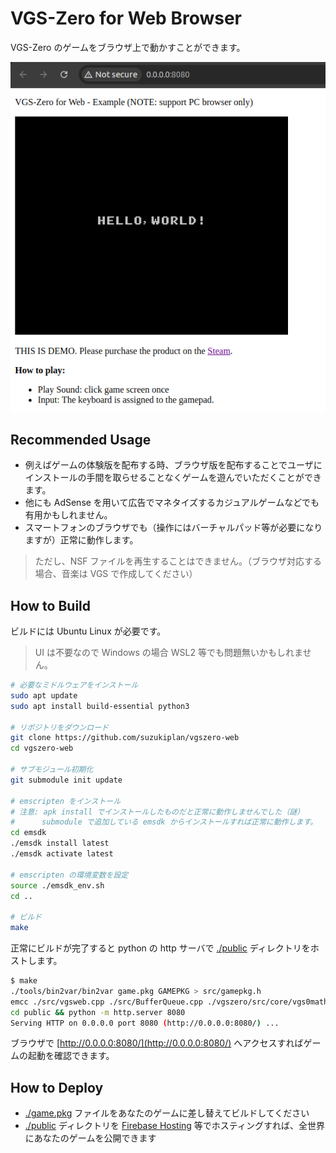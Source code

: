 # VGS-Zero for Web Browser

VGS-Zero のゲームをブラウザ上で動かすことができます。

![preview.png](./preview.png)

## Recommended Usage

- 例えばゲームの体験版を配布する時、ブラウザ版を配布することでユーザにインストールの手間を取らせることなくゲームを遊んでいただくことができます。
- 他にも AdSense を用いて広告でマネタイズするカジュアルゲームなどでも有用かもしれません。
- スマートフォンのブラウザでも（操作にはバーチャルパッド等が必要になりますが）正常に動作します。

> ただし、NSF ファイルを再生することはできません。（ブラウザ対応する場合、音楽は VGS で作成してください）

## How to Build

ビルドには Ubuntu Linux が必要です。

> UI は不要なので Windows の場合 WSL2 等でも問題無いかもしれません。

```bash
# 必要なミドルウェアをインストール
sudo apt update
sudo apt install build-essential python3

# リポジトリをダウンロード
git clone https://github.com/suzukiplan/vgszero-web
cd vgszero-web

# サブモジュール初期化
git submodule init update

# emscripten をインストール
# 注意: apk install でインストールしたものだと正常に動作しませんでした（謎）
#      submodule で追加している emsdk からインストールすれば正常に動作します。
cd emsdk
./emsdk install latest
./emsdk activate latest

# emscripten の環境変数を設定
source ./emsdk_env.sh
cd ..

# ビルド
make
```

正常にビルドが完了すると python の http サーバで [./public](./public/) ディレクトリをホストします。

```bash
$ make
./tools/bin2var/bin2var game.pkg GAMEPKG > src/gamepkg.h
emcc ./src/vgsweb.cpp ./src/BufferQueue.cpp ./vgszero/src/core/vgs0math.c ./vgszero/src/core/vgstone.c ./vgszero/src/core/nsf/xgm/devices/Sound/rom_tndtable.c ./vgszero/src/core/nsf/xgm/player/nsf/nsf.cpp ./vgszero/src/core/nsf/xgm/devices/CPU/nes_cpu.cpp ./vgszero/src/core/nsf/xgm/devices/Sound/nes_vrc6.cpp ./vgszero/src/core/nsf/xgm/devices/Sound/nes_apu.cpp ./vgszero/src/core/nsf/xgm/devices/Sound/nes_dmc.cpp ./vgszero/src/core/nsf/xgm/devices/Memory/nsf2_vectors.cpp ./vgszero/src/core/nsf/xgm/devices/Memory/nes_bank.cpp ./vgszero/src/core/nsf/xgm/devices/Memory/nes_mem.cpp ./vgszero/src/core/nsf/xgm/devices/Misc/nsf2_irq.cpp ./vgszero/src/core/nsf/xgm/devices/Audio/rconv.cpp -s WASM=1 -s USE_SDL=2 -O3 -o public/index.js
cd public && python -m http.server 8080
Serving HTTP on 0.0.0.0 port 8080 (http://0.0.0.0:8080/) ...
```

ブラウザで [http://0.0.0.0:8080/](http://0.0.0.0:8080/) へアクセスすればゲームの起動を確認できます。

## How to Deploy

- [./game.pkg](./game.pkg) ファイルをあなたのゲームに差し替えてビルドしてください
- [./public](./public/) ディレクトリを [Firebase Hosting](https://firebase.google.com/docs/hosting?hl=ja) 等でホスティングすれば、全世界にあなたのゲームを公開できます
